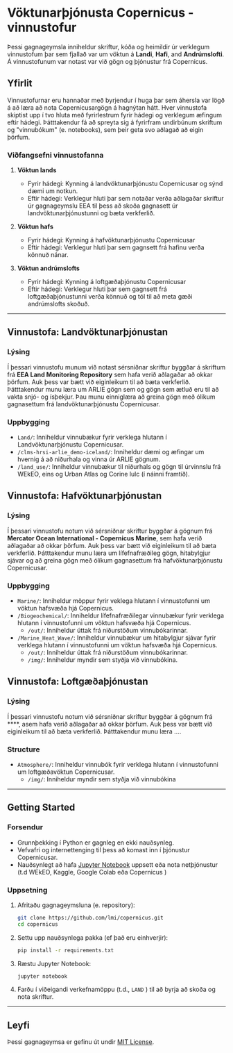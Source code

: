 # Vöktunarþjónusta Copernicus - vinnustofur

Þessi gagnageymsla inniheldur skriftur, kóða og heimildir úr verklegum vinnustofum þar sem fjallað var um vöktun á **Landi**, **Hafi**, and **Andrúmslofti**. Á vinnustofunum var notast var við gögn og þjónustur frá Copernicus.


## Yfirlit

Vinnustofurnar eru hannaðar með byrjendur í huga þar sem áhersla var lögð á að læra að nota Copernicusargögn á hagnýtan hátt. Hver vinnustofa skiptist upp í tvo hluta með fyrirlestrum fyrir hádegi og verklegum æfingum eftir hádegi. Þátttakendur fá að spreyta sig á fyrirfram undirbúnum skriftum og "vinnubókum" (e. notebooks), sem þeir geta svo aðlagað að eigin þörfum.

### Viðfangsefni vinnustofanna

1. **Vöktun lands**
   - Fyrir hádegi: Kynning á landvöktunarþjónustu Copernicusar og sýnd dæmi um notkun. 
   - Eftir hádegi: Verklegur hluti þar sem notaðar verða aðlagaðar skriftur úr gagnageymslu EEA til þess að skoða gagnasett úr landvöktunarþjónustunni og bæta verkferlið.
   
2. **Vöktun hafs** 
   - Fyrir hádegi: Kynning á hafvöktunarþjónustu Copernicusar
   - Eftir hádegi: Verklegur hluti þar sem gagnsett frá hafinu verða könnuð nánar.

3. **Vöktun andrúmslofts** 
   - Fyrir hádegi: Kynning á loftgæðaþjónustu Copernicusar
   - Eftir hádegi: Verklegur hluti þar sem gagnsett frá loftgæðaþjónustunni verða könnuð og tól til að meta gæði andrúmslofts skoðuð.
---

## Vinnustofa: Landvöktunarþjónustan

### Lýsing

Í þessari vinnustofu munum við notast sérsniðnar skriftur byggðar á skriftum frá **EEA Land Monitoring Repository** sem hafa verið aðlagaðar að okkar þörfum. Auk þess var bætt við eiginleikum til að bæta verkferlið. Þátttakendur munu læra um ARLIE gögn sem og gögn sem ætluð eru til að vakta snjó- og ísþekjur. Þau munu einniglæra að greina gögn með ólíkum gagnasettum frá landvöktunarþjónustu Copernicusar.

### Uppbygging

- `Land/`: Inniheldur vinnubækur fyrir verklega hlutann í Landvöktunarþjónustu Copernicusar.
- `/clms-hrsi-arlie_demo-iceland/`: Inniheldur dæmi og æfingar um hvernig á að niðurhala og vinna úr ARLIE gögnum.
- `/land_use/`: Inniheldur vinnubækur til niðurhals og gögn til úrvinnslu frá WEkEO, eins og Urban Atlas og Corine lulc (í náinni framtíð).

## Vinnustofa: Hafvöktunarþjónustan

### Lýsing

Í þessari vinnustofu notum við sérsniðnar skriftur byggðar á gögnum frá **Mercator Ocean International - Copernicus Marine**, sem hafa verið aðlagaðar að okkar þörfum. Auk þess var bætt við eiginleikum til að bæta verkferlið. Þátttakendur munu læra um lífefnafræðileg gögn, hitabylgjur sjávar og að greina gögn með ólíkum gagnasettum frá hafvöktunarþjónustu Copernicusar.

### Uppbygging

- `Marine/`: Inniheldur möppur fyrir veklega hlutann í vinnustofunni um vöktun hafsvæða hjá Copernicus.
- `/Biogeochemical/`: Inniheldur lífefnafræðilegar vinnubækur fyrir verklega hlutann í vinnustofunni um vöktun hafsvæða hjá Copernicus.
   - `/out/`: Inniheldur úttak frá niðurstöðum vinnubókarinnar.
- `/Marine_Heat_Wave/`: Inniheldur vinnubækur um hitabylgjur sjávar fyrir verklega hlutann í vinnustofunni um vöktun hafsvæða hjá Copernicus.
   - `/out/`: Inniheldur úttak frá niðurstöðum vinnubókarinnar.
   - `/img/`: Inniheldur myndir sem styðja við vinnubókina.

## Vinnustofa: Loftgæðaþjónustan

### Lýsing

Í þessari vinnustofu notum við sérsniðnar skriftur byggðar á gögnum frá ****, asem hafa verið aðlagaðar að okkar þörfum. Auk þess var bætt við eiginleikum til að bæta verkferlið. Þátttakendur munu læra ....

### Structure

- `Atmosphere/`: Inniheldur vinnubók fyrir verklega hlutann í vinnustofunni um loftgæðavöktun Copernicusar.
   - `/img/`: Inniheldur myndir sem styðja við vinnubókina



---

## Getting Started

### Forsendur

- Grunnþekking í Python er gagnleg en ekki nauðsynleg.
- Vefvafri og internettenging til þess að komast inn í þjónustur Copernicusar.
- Nauðsynlegt að hafa [Jupyter Notebook](https://jupyter.org/install) uppsett eða nota netþjónustur (t.d WEkEO, Kaggle, Google Colab eða Copernicus )

### Uppsetning

1. Afritaðu gagnageymsluna (e. repository):
    ```bash
    git clone https://github.com/lmi/copernicus.git
    cd copernicus
    ```

2. Settu upp nauðsynlega pakka (ef það eru einhverjir):
    ```bash
    pip install -r requirements.txt
    ```

3. Ræstu Jupyter Notebook:
    ```bash
    jupyter notebook
    ```

4. Farðu í viðeigandi verkefnamöppu (t.d., `LAND` ) til að byrja að skoða og nota skriftur.

---
## Leyfi

Þessi gagnageymsa er gefinu út undir [MIT License](LICENSE).

